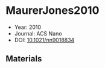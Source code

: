 <a name="article" />

# MaurerJones2010

* Year: 2010
* Journal: ACS Nano
* DOI: <a href="https://doi.org/10.1021/nn9018834">10.1021/nn9018834</a>

## Materials
